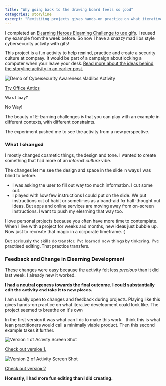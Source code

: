 ```yaml
---
Title: "Why going back to the drawing board feels so good"
categories: storyline
excerpt: "Revisiting projects gives hands-on practice on what iterative development could look like. The project seemed to breathe on it's own."
---
```


I completed an [Elearning Heroes Elearning Challenge to use gifs](https://community.articulate.com/articles/using-animated-gifs-in-elearning). I reused my example from the week before. So now I have a snazzy mad libs style cybersecurity activity with gifs!

This project is a fun activity to help remind, practice and create a security culture at company. It would be part of a campaign about locking a computer when your leave your desk. [Read more about the ideas behind the storyline activity in an earlier post.](https://jessicagrosman.github.io/blog/storyline/challenge-passwords/)

![Demo of Cybersecurity Awareness Madlibs Activity](/blog/assets/gifs/officeantics.gif)

[Try Office Antics](http://jessicagrosman.ca/lock-your-pc/story_html5.html)


Was I lazy?

No Way!

The beauty of E-learning challenges is that you can play with an example in different contexts, with different constraints. 

The experiment pushed me to see the activity from a new perspective.

### What I changed

I mostly changed cosmetic things, the design and tone. I wanted to create something that had more of an *internet culture* vibe. 

The changes let me see the design and space in the slide in ways I was blind to before.

- I was asking the user to fill out way too much information. I cut some out.
- I played with how few instructions I could put on the slide. We put instructions out of habit or sometimes as a band-aid for half-thought out ideas. But apps and online services are moving away from on-screen instructions. I want to push my elearning that way too.

I love personal projects because you often have more time to contemplate. When I live with a project for weeks and months, new ideas just bubble up. Now just to recreate that magic in a corporate timeframe. :)

But seriously the skills do transfer. I've learned new things by tinkering. I've practised editing. That practice transfers.

### Feedback and Change in Elearning Development

These changes were easy because the activity felt less *precious* than it did last week. I already new it worked.

**I had a neutral openess towards the final outcome. I could substantially edit the activity and take it to new places.**

I am usually open to changes and feedback during projects. Playing like this gives hands-on practice on what iterative development could look like. The project seemed to breathe on it's own.

In the first version it was what can I do to make this work. I think this is what lean practitioners would call a minimally viable product. Then this second example takes it further.


![Version 1 of Activity Screen Shot](/blog/assets/images/officeantics1.png)

[Check out version 1.](http://jessicagrosman.ca/lock/story_html5.html)

![Version 2 of Activity Screen Shot](/blog/assets/images/officeantics2.png)

[Check out version 2](http://jessicagrosman.ca/lock-your-pc/story_html5.html)


**Honestly, I had more fun editing than I did creating.**

